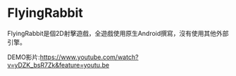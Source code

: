 # FlyingRabbit

FlyingRabbit是個2D射擊遊戲，全遊戲使用原生Android撰寫，沒有使用其他外部引擎。

DEMO影片:https://www.youtube.com/watch?v=yDZK_bsR7Zk&feature=youtu.be
